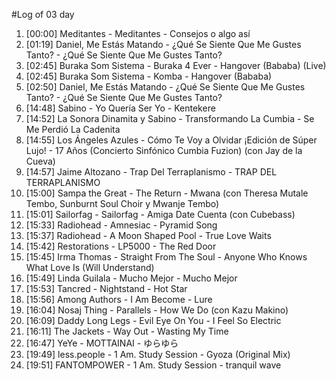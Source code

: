 #Log of 03 day

1. [00:00] Meditantes - Meditantes - Consejos o algo así
1. [01:19] Daniel, Me Estás Matando - ¿Qué Se Siente Que Me Gustes Tanto? - ¿Qué Se Siente Que Me Gustes Tanto?
1. [02:45] Buraka Som Sistema - Buraka 4 Ever - Hangover (Bababa) (Live)
1. [02:45] Buraka Som Sistema - Komba - Hangover (Bababa)
1. [02:50] Daniel, Me Estás Matando - ¿Qué Se Siente Que Me Gustes Tanto? - ¿Qué Se Siente Que Me Gustes Tanto?
1. [14:48] Sabino - Yo Quería Ser Yo - Kentekere
1. [14:52] La Sonora Dinamita y Sabino - Transformando La Cumbia - Se Me Perdió La Cadenita
1. [14:55] Los Ángeles Azules - Cómo Te Voy a Olvidar ¡Edición de Súper Lujo! - 17 Años (Concierto Sinfónico Cumbia Fuzion) (con Jay de la Cueva)
1. [14:57] Jaime Altozano - Trap Del Terraplanismo - TRAP DEL TERRAPLANISMO
1. [15:00] Sampa the Great - The Return - Mwana (con Theresa Mutale Tembo, Sunburnt Soul Choir y Mwanje Tembo)
1. [15:01] Sailorfag - Sailorfag - Amiga Date Cuenta (con Cubebass)
1. [15:33] Radiohead - Amnesiac - Pyramid Song
1. [15:37] Radiohead - A Moon Shaped Pool - True Love Waits
1. [15:42] Restorations - LP5000 - The Red Door
1. [15:45] Irma Thomas - Straight From The Soul - Anyone Who Knows What Love Is (Will Understand)
1. [15:49] Linda Guilala - Mucho Mejor - Mucho Mejor
1. [15:53] Tancred - Nightstand - Hot Star
1. [15:56] Among Authors - I Am Become - Lure
1. [16:04] Nosaj Thing - Parallels - How We Do (con Kazu Makino)
1. [16:09] Daddy Long Legs - Evil Eye On You - I Feel So Electric
1. [16:11] The Jackets - Way Out - Wasting My Time
1. [16:47] YeYe - MOTTAINAI - ゆらゆら
1. [19:49] less.people - 1 Am. Study Session - Gyoza (Original Mix)
1. [19:51] FANTOMPOWER - 1 Am. Study Session - tranquil wave
